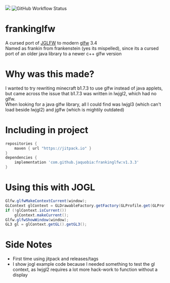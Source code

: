 [![](https://jitpack.io/v/jaquobia/frankinglfw.svg)](https://jitpack.io/#jaquobia/frankinglfw)
![GitHub Workflow Status](https://img.shields.io/github/workflow/status/jaquobia/frankinglfw/Java%20CI%20with%20Gradle)

# frankinglfw
A cursed port of [JGLFW](https://github.com/badlogic/jglfw) to modern [glfw](https://github.com/glfw/glfw) 3.4  
Named as frankin from frankenstein (yes its mispelled), since its a cursed port of an older java library to a newer c++ glfw version

# Why was this made?
I wanted to try rewriting minecraft b1.7.3 to use glfw instead of java applets, but came across the issue that b1.7.3 was written in lwjgl2, which had no glfw.  
When looking for a java glfw library, all I could find was lwjgl3 (which can't load beside lwjgl2) and jglfw (which is mightily outdated)
# Including in project
```gradle
repositories {
    maven { url "https://jitpack.io" }
}
dependencies {
    implementation 'com.github.jaquobia:frankinglfw:v1.3.3'
}
```
# Using this with JOGL
```java
Glfw.glfwMakeContextCurrent(window);
GLContext glContext = GLDrawableFactory.getFactory(GLProfile.get(GLProfile.GL3)).createExternalGLContext();
if (!glContext.isCurrent())
    glContext.makeCurrent();
Glfw.glfwShowWindow(window);
GL3 gl = glContext.getGL().getGL3();
```

# Side Notes
- First time using jitpack and releases/tags
- I show jogl example code because I needed something to test the gl context, as lwjgl2 requires a lot more hack-work to function without a display
